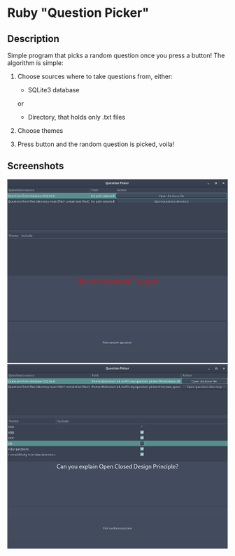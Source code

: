 # Ruby "Question Picker"

## Description
Simple program that picks a random question once you press a button! 
The algorithm is simple:
1. Choose sources where to take questions from, either:
   * SQLite3 database

   or
   * Directory, that holds only .txt files
2. Choose themes
3. Press button and the random question is picked, voila!

## Screenshots
![at startup](screens/screen1.png)
![question_chosen](screens/screen2.png)